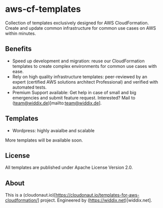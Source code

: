 # aws-cf-templates
Collection of templates exclusively designed for AWS CloudFormation. Create and update common infrastructure for common use cases on AWS within minutes.

## Benefits

* Speed up development and migration: reuse our CloudFormation templates to create complex environments for common use cases with ease.
* Rely on high quality infrastructure templates: peer-reviewed by an expert (certified AWS solutions architect Professional) and verified with automated tests.
* Premium Support available: Get help in case of small and big emergencies and submit feature request. Interested? Mail to (team@widdix.de)[mailto:team@widdix.de].

## Templates

* Wordpress: highly avaialbe and scalable

More templates will be available soon.

## License

All templates are published under Apache License Version 2.0.

## About

This is a (cloudonaut.io)[https://cloudonaut.io/templates-for-aws-cloudformation/] project. Engineered by (https://widdix.net)[widdix.net].